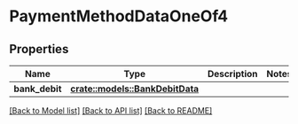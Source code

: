 # PaymentMethodDataOneOf4

## Properties

Name | Type | Description | Notes
------------ | ------------- | ------------- | -------------
**bank_debit** | [**crate::models::BankDebitData**](BankDebitData.md) |  | 

[[Back to Model list]](../README.md#documentation-for-models) [[Back to API list]](../README.md#documentation-for-api-endpoints) [[Back to README]](../README.md)


